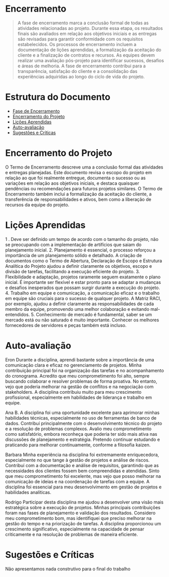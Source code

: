 # Encerramento

> A fase de encerramento marca a conclusão formal de todas as atividades relacionadas ao projeto. 
> Durante essa etapa, os resultados finais são avaliados em relação aos objetivos iniciais e as entregas são revisadas para garantir conformidade com os requisitos estabelecidos. 
> Os processos de encerramento incluem a documentação de lições aprendidas, a formalização da aceitação do cliente e a finalização de contratos e recursos. 
> As equipes devem realizar uma avaliação pós-projeto para identificar sucessos, desafios e áreas de melhoria. 
> A fase de encerramento contribui para a transparência, satisfação do cliente e a consolidação das experiências adquiridas ao longo do ciclo de vida do projeto.

# Estrutura do Documento

- [Fase de Encerramento](#encerramento)
- [Encerramento do Projeto](#encerramento-do-projeto)
- [Lições Aprendidas](#lições-aprendidas)
- [Auto-avaliação](#auto)
- [Sugestões e Críticas](#sugestões-e-críticas)

# Encerramento do Projeto
O Termo de Encerramento descreve uma a conclusão formal das atividades e entregas planejadas. Este documento revisa o escopo do projeto em relação ao que foi realmente entregue, documenta o sucesso ou as variações em relação aos objetivos iniciais, e destaca quaisquer pendências ou recomendações para futuros projetos similares. O Termo de Encerramento também inclui a formalização da aceitação do cliente, a transferência de responsabilidades e ativos, bem como a liberação de recursos da equipe do projeto.

# Lições Aprendidas

1 .  Deve ser definido um tempo de acordo com o tamanho do projeto, não se preocupando com a implementação de  artifícios que saiam do planejamento inicial.
2. Planejamento é essencial, o processo reforçou a importância de um planejamento sólido e detalhado. A criação de documentos como o Termo de Abertura, Declaração de Escopo e Estrutura Analítica do Projeto ajudou a definir claramente os objetivos, escopo e divisão de tarefas, facilitando a execução eficiente do projeto.
3. Flexibilidade e adaptação, projetos raramente seguem exatamente o plano inicial. É importante ser flexível e estar pronto para se adaptar a mudanças e desafios inesperados que possam surgir durante a execução do projeto.
4. Trabalho em equipe e comunicação, a comunicação eficaz e o trabalho em equipe são cruciais para o sucesso de qualquer projeto. A Matriz RACI, por exemplo, ajudou a definir claramente as responsabilidades de cada membro da equipe, promovendo uma melhor colaboração e evitando mal-entendidos.
5. Conhecimento de mercado é fundamental, saber se um mercado está ou não saturado é muito importante. Conhecer os melhores fornecedores de servidores e peças também está incluso.

# Auto-avaliação
Eron
Durante a disciplina, aprendi bastante sobre a importância de uma comunicação clara e eficaz no gerenciamento de projetos. Minha contribuição principal foi na organização das tarefas e no acompanhamento do cronograma. Acredito que meu comprometimento foi alto, sempre buscando colaborar e resolver problemas de forma proativa. No entanto, vejo que poderia melhorar na gestão de conflitos e na negociação com stakeholders. A disciplina contribuiu muito para meu crescimento profissional, especialmente em habilidades de liderança e trabalho em equipe.

Ana B.
A disciplina foi uma oportunidade excelente para aprimorar minhas habilidades técnicas, especialmente no uso de ferramentas de banco de dados. Contribuí principalmente com o desenvolvimento técnico do projeto e a resolução de problemas complexos. Avalio meu comprometimento como satisfatório, embora reconheça que poderia ter sido mais ativa nas discussões de planejamento e estratégia. Pretendo continuar estudando e praticando para melhorar continuamente, conforme a filosofia kaizen.

Barbara
Minha experiência na disciplina foi extremamente enriquecedora, especialmente no que tange à gestão de projetos e análise de riscos. Contribuí com a documentação e análise de requisitos, garantindo que as necessidades dos clientes fossem bem compreendidas e atendidas. Sinto que meu comprometimento foi excelente, mas vejo que posso melhorar na comunicação de ideias e na coordenação de tarefas com a equipe. A disciplina foi essencial para meu desenvolvimento em gestão de projetos e habilidades analíticas.

Rodrigo
Participar desta disciplina me ajudou a desenvolver uma visão mais estratégica sobre a execução de projetos. Minhas principais contribuições foram nas fases de planejamento e validação dos resultados. Considero meu comprometimento bom, mas identifiquei que preciso melhorar na gestão do tempo e na priorização de tarefas. A disciplina proporcionou um crescimento significativo, especialmente na capacidade de pensar criticamente e na resolução de problemas de maneira eficiente.

# Sugestões e Críticas
Não apresentamos nada construtivo para o final do trabalho 
